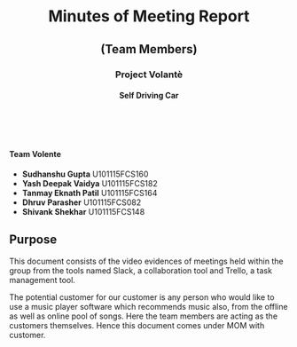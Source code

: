 <div align=center>
  <h1>Minutes of Meeting Report</h1>
  <h2>(Team Members)</h2>
  <h3>Project Volantè</h3>
  <h4> Self Driving Car </h4><br />
</div><br /><br />

#### Team Volente
- **Sudhanshu Gupta** U101115FCS160
- **Yash Deepak Vaidya** U101115FCS182
- **Tanmay Eknath Patil** U101115FCS164
- **Dhruv Parasher** U101115FCS082
- **Shivank Shekhar** U101115FCS148

## Purpose

This document consists of the video evidences of meetings held within the group from the tools named Slack, a collaboration tool and Trello, a task management tool.

The potential customer for our customer is any person who would like to use a music player software which recommends music also, from the offline as well as online pool of songs. Here the team members are acting as the customers themselves. Hence this document comes under MOM with customer.